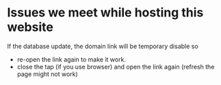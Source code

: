 # Issues we meet while hosting this website

If the database update, the domain link will be temporary disable so

- re-open the link again to make it work.
- close the tap (if you use browser) and open the link again (refresh the page might not work)
